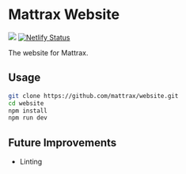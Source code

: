 # Mattrax Website

<a href="https://simpleanalytics.com/mattrax.app?utm_source=mattrax.app&utm_content=badge" referrerpolicy="origin" target="_blank"><img src="https://simpleanalyticsbadge.com/mattrax.app?counter=true" loading="lazy" referrerpolicy="no-referrer" crossorigin="anonymous" /></a>
[![Netlify Status](https://api.netlify.com/api/v1/badges/16d9a475-db43-4b2f-a03c-c979c0d54ae9/deploy-status)](https://app.netlify.com/sites/mattrax-website/deploys)

The website for Mattrax.

## Usage

```bash
git clone https://github.com/mattrax/website.git
cd website
npm install
npm run dev
```

## Future Improvements

- Linting